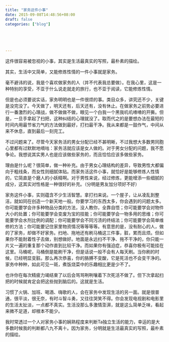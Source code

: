 ```yaml
---
title: "家务这件小事"
date: 2015-09-08T14:48:56+08:00
draft: false
categories: ["blog"]





---
```


这件很容易被忽视的小事，其实是生活最真实的写照，最朴素的描绘。

<!--more-->

其实，生活中又简单，又能修炼性情的一件小事就是家务。

毫不避讳的说，我是个喜欢做家务的人（并不代表我总要做）。在我心里，这是一种特别的享受，不亚于什么说走就走的旅行，也不亚于阅读，它能修炼性情。

但是也必须要说实话，家务明明也是一件很烦的事。类目众多，讲究还不少，关键是没完没了。今天做了，明天还有，后天还有，没有休止。在做家务之前势必要进行一番激烈的心理战，做不做做不做，眼见一个白我一个黑我叽叽喳喳的开撕。但是，一旦手拿起了扫把，这种纠结的心理就没了。取而代之的是要想办法在最短的时间内用最节省力气的方法做到最好，打扫最干净。我从来都是一鼓作气，中间从来不休息，直到最后一刻完工。

不过问题来了。尽管今天家务活的男女分配已经不甚明晰，不过我想大多数男同胞心里都有过默默地嘀咕：家务活就应该是女人做的。对于男女分配的问题，我不愿争论。我想说其实男人也是应该做些家务的，而且恰恰应该多做些家务。

理由是什么呢？很简单，做一种补充。由于男女心理结构的差异，导致男性大都偏向于粗线条，而女性则细腻体贴。而家务活这件小事，就恰好是能够修炼人性情的，它简直是个磨人的小妖精啊。对于男性来说，经过修炼，更能增添一些细腻的成分，这其实对性格是一种很好的补充。（分明是男友加分项好不好）

家务这件小事，实则蕴含不少生活智慧。拿打扫来说。一个屋子，让从凌乱到整洁，就如同在创造一个新天地一般。你要学习的东西太多，你会遇到的问题太多。你可能要学会许多种物品分类的方法，没人教你，全靠自悟；你可能要学会对物件大小的处置；你可能要学会变废为宝的技能；你可能要学会一物多用的思维；你可能要学会水剂比例的调配；你可能要学会不同污渍的终结法；你可能要学会简单维修的方法；你可能要记住家里物资情况等等等等。有意思的是，没有耐心的人，做的了家务，却做不好家务。扫地、拖地还有刷马桶这三件事，脏，累而且烦。但如果你不能耐着性子去做，别想做好。地面是永远扫不干净、拖不干净的，你只能一片又一遍的重复那个动作直到比较干净。而如果你有强迫症，恭喜你极有可能挂在这里。马桶呢，马桶倒是能刷干净，但是话说一般不会有人每天刷。当你刷的时候，已经明显变脏。那么再次恭喜，你的胳膊不变酸，它是死活也不会变干净的。家务中种种，如此可见一斑，煮饭烧菜中的乐趣相比更是少不了。

也许你在每次精疲力竭结束了以后会骂骂咧咧嚷着下次死活不做了。但下次拿起扫把的时候就肯定会把这些抛到脑后的。这就是生活。

习惯了火锅、加班、喝酒、嗨歌的人，会在家务中发现生活的另一面。就是很普通，很平淡，很无奈，有时斗智斗勇，又往往哭笑不得。你会发现电视剧和电影里的生活太扯淡，一点都不真实。生活没那么多激情澎湃，就是这么简单乏味，看起来微不足道，却根本不能少。

我时常透过一个人对家务小事的娴熟程度来判断Ta独立生活的能力，幸运的是大多数时候我的判断都八九不离十。因为家务，分明就是生活最真实的写照，最朴素的描绘。
　　
　　
　　
　　
　　
　　
　　
　　
　　
　　
　　
　　
